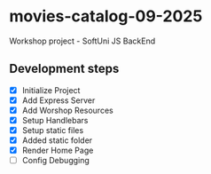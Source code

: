 # movies-catalog-09-2025

Workshop project - SoftUni JS BackEnd

## Development steps

-   [x] Initialize Project
-   [x] Add Express Server
-   [x] Add Worshop Resources
-   [x] Setup Handlebars
-   [x] Setup static files
-   [x] Added static folder
-   [x] Render Home Page
-   [ ] Config Debugging
